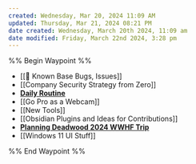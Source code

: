 ```yaml
---
created: Wednesday, Mar 20, 2024 11:09 AM
updated: Thursday, Mar 21, 2024 08:21 PM
date created: Wednesday, March 20th 2024, 11:09 am
date modified: Friday, March 22nd 2024, 3:28 pm
---
```


%% Begin Waypoint %%
- [[🐛 Known Base Bugs, Issues]]
- [[Company Security Strategy from Zero]]
- **[Daily Routine](./Daily%20Routine/Daily%20Routine.md)**
- [[Go Pro as a Webcam]]
- [[New Tools]]
- [[Obsidian Plugins and Ideas for Contributions]]
- **[Planning Deadwood 2024 WWHF Trip](./Planning%20Deadwood%202024%20WWHF%20Trip/Planning%20Deadwood%202024%20WWHF%20Trip.md)**
- [[Windows 11 UI Stuff]]

%% End Waypoint %%